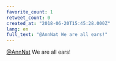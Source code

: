 ```yaml
---
favorite_count: 1
retweet_count: 0
created_at: "2018-06-20T15:45:28.000Z"
lang: en
full_text: "@AnnNat We are all ears!"
---
```


[@AnnNat](https://twitter.com/AnnNat) We are all ears!
